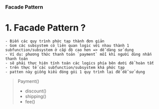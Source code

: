 ### Facade Pattern

# 1. Facade Pattern ?

    - Biến các quy trình phức tạp thành đơn giản
    - Gom các subsystem có liên quan logic với nhau thành 1 subfunction/subsystem ở cấp độ cao hơn => dễ dàng sử dụng
    - Ví dụ: phương thức thanh toán `payment` mỗi khi người dùng nhấn thanh toán
    - sẽ phải thực hiện tính toán các logics phía bên dưới để hoàn tất
    - trên thực tế các subfunction/subsystem khá phức tạp
    - patten này giống kiểu đóng gói 1 quy trình lại để dễ sử dụng

> Payment()
>
> - discount()
> - shipping()
> - fee()
